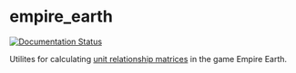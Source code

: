 # empire_earth

[![Documentation Status](https://readthedocs.org/projects/empire-earth/badge/?version=latest)](https://empire-earth.readthedocs.io/en/latest/?badge=latest)

Utilites for calculating [unit relationship matrices](https://empire-earth.readthedocs.io/en/latest/_autosummary/empire_earth.units.relationships.epochs.html)
in the game Empire Earth.